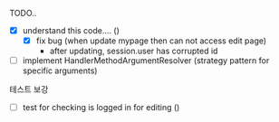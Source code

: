 TODO..
- [x] understand this code.... ()
    - [x] fix bug (when update mypage then can not access edit page)
        - after updating, session.user has corrupted id

- [ ] implement HandlerMethodArgumentResolver (strategy pattern for specific arguments)

테스트 보강
- [ ] test for checking is logged in for editing ()